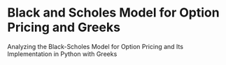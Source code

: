 # Black and Scholes Model for Option Pricing and Greeks
Analyzing the Black-Scholes Model for Option Pricing and Its Implementation in Python with Greeks
